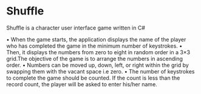 # Shuffle
	
Shuffle is a character user interface game written in C#

•	When the game starts, the application displays the name of the player who has completed the game in the minimum number of keystrokes. 
•	Then, it displays the numbers from zero to eight in random order in a 3×3 grid.The objective of the game is to arrange the numbers in ascending order.
•	Numbers can be moved up, down, left, or right within the grid by swapping them with the vacant space i.e zero. 
•	The number of keystrokes to complete the game should be counted. If the count is less than the record count, the player will be asked to enter his/her name.
